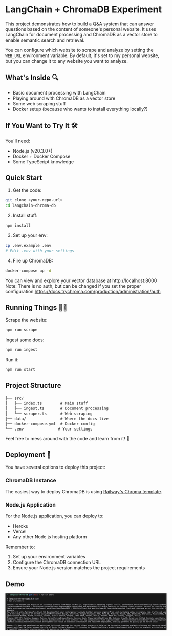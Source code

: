 # LangChain + ChromaDB Experiment

This project demonstrates how to build a Q&A system that can answer questions based on the content of someone's personal website. It uses LangChain for document processing and ChromaDB as a vector store to enable semantic search and retrieval.

You can configure which website to scrape and analyze by setting the `WEB_URL` environment variable. By default, it's set to my personal website, but you can change it to any website you want to analyze.

## What's Inside 🔍

- Basic document processing with LangChain
- Playing around with ChromaDB as a vector store
- Some web scraping stuff
- Docker setup (because who wants to install everything locally?)

## If You Want to Try It 🛠️

You'll need:
- Node.js (v20.3.0+)
- Docker + Docker Compose
- Some TypeScript knowledge

## Quick Start

1. Get the code:
```bash
git clone <your-repo-url>
cd langchain-chroma-db
```

2. Install stuff:
```bash
npm install
```

3. Set up your env:
```bash
cp .env.example .env
# Edit .env with your settings
```

4. Fire up ChromaDB:
```bash
docker-compose up -d
```

You can view and explore your vector database at http://localhost:8000
Note: There is no auth, but can be changed if you set the proper configuration https://docs.trychroma.com/production/administration/auth

## Running Things 🏃‍♂️

Scrape the website:
```bash
npm run scrape
```

Ingest some docs:
```bash
npm run ingest
```

Run it:
```bash
npm run start
```

## Project Structure

```
├── src/
│   ├── index.ts        # Main stuff
│   ├── ingest.ts       # Document processing
│   └── scraper.ts      # Web scraping
├── data/               # Where the docs live
├── docker-compose.yml  # Docker config
└── .env               # Your settings
```

Feel free to mess around with the code and learn from it! 🧪 

## Deployment 🚀

You have several options to deploy this project:

### ChromaDB Instance
The easiest way to deploy ChromaDB is using [Railway's Chroma template](https://railway.com/template/tifygm).

### Node.js Application
For the Node.js application, you can deploy to:
- Heroku
- Vercel
- Any other Node.js hosting platform

Remember to:
1. Set up your environment variables
2. Configure the ChromaDB connection URL
3. Ensure your Node.js version matches the project requirements


## Demo
![](./src/demo.png)
